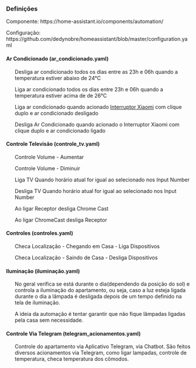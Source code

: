 <h3> Definições </h3>

<p> Componente: https://home-assistant.io/components/automation/  </p> 
<p> Configuração: https://github.com/dedynobre/homeassistant/blob/master/configuration.yaml </p>

<h4>Ar Condicionado (ar_condicionado.yaml) </h4>
  <ul> Desliga ar condicionado todos os dias entre as 23h e 06h quando a temperatura estiver abaixo de 24°C </ul>
  <ul> Liga ar condicionado todos os dias entre 23h e 06h quando a temperatura estiver acima de de 26°C</ul>
  <ul> Liga ar condicionado quando acionado <a href="https://pt.aliexpress.com/item/Original-Xiaomi-Mijia-Wireless-Switch-House-Control-Center-Intelligent-Multifunction-Smart-Home-Device-work-with-mi/32814699040.html?spm=a2g03.search0104.3.1.l1CTjn&ws_ab_test=searchweb0_0,searchweb201602_3_10152_10065_10151_10344_10068_5000016_10345_10342_10547_10343_51102_10340_5060016_10341_10548_5130016_10541_10084_10083_10307_10539_10312_10059_10313_5080016_10314_10534_100031_10604_10603_10103_10605_10594_10596_10142_10107,searchweb201603_25,ppcSwitch_5&algo_expid=20163a6a-7509-4978-9774-120130290621-0&algo_pvid=20163a6a-7509-4978-9774-120130290621&rmStoreLevelAB=0">Interruptor Xiaomi</a> com clique duplo e ar condicionado desligado </ul>
  <ul> Desliga Ar Condicionado quando acionado o Interruptor Xiaomi com clique duplo e ar condicionado ligado </ul>
    
<h4>Controle Televisão (controle_tv.yaml) </h4>
  <ul> Controle Volume - Aumentar </ul>
  <ul> Controle Volume - Diminuir </ul>
  <ul> Liga TV Quando horário atual for igual ao selecionado nos Input Number </ul>
  <ul> Desliga TV Quando horário atual for igual ao selecionado nos Input Number </ul>
  <ul> Ao ligar Receptor desliga Chrome Cast </ul>
  <ul> Ao ligar ChromeCast desliga Receptor </ul>
  
<h4>Controles (controles.yaml) </h4>
  <ul> Checa Localização - Chegando em Casa - Liga Dispositivos </ul>
  <ul> Checa Localização - Saindo de Casa - Desliga Dispositivos </ul>
  
<h4>Iluminação (iluminação.yaml) </h4>
  <ul> No geral verifica se está durante o dia(dependendo da posição do sol) e controla a iluminação do apartamento, ou seja, caso a luz esteja ligada durante o dia a lâmpada é desligada depois de um tempo definido na tela de iluminação. </ul>
  <ul> A ideia da automação é tentar garantir que não fique lâmpadas ligadas pela casa sem necessidade. </ul>
  
<h4>Controle Via Telegram (telegram_acionamentos.yaml) </h4>  
  <ul> Controle do apartamento via Aplicativo Telegram, via Chatbot. São feitos diversos acionamentos via Telegram, como ligar lampadas, controle de temperatura, checa temperatura dos cômodos. </ul>

